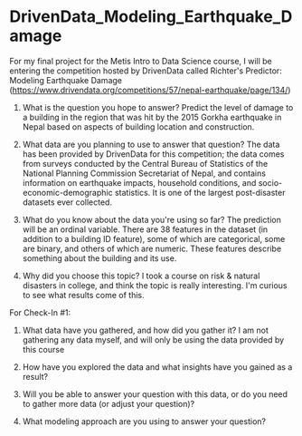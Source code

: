 # DrivenData_Modeling_Earthquake_Damage

For my final project for the Metis Intro to Data Science course, I will be entering the competition hosted by DrivenData called Richter's Predictor: Modeling Earthquake Damage (https://www.drivendata.org/competitions/57/nepal-earthquake/page/134/)

1. What is the question you hope to answer?
Predict the level of damage to a building in the region that was hit by the 2015 Gorkha earthquake in Nepal based on aspects of building location and construction.

2. What data are you planning to use to answer that question?
The data has been provided by DrivenData for this competition; the data comes from surveys conducted by the Central Bureau of Statistics of the National Planning Commission Secretariat of Nepal, and contains information on earthquake impacts, household conditions, and socio-economic-demographic statistics. It is one of the largest post-disaster datasets ever collected.

3. What do you know about the data you're using so far?
The prediction will be an ordinal variable. There are 38 features in the dataset (in addition to a building ID feature), some of which are categorical, some are binary, and others of which are numeric. These features describe something about the building and its use.

4. Why did you choose this topic?
I took a course on risk & natural disasters in college, and think the topic is really interesting. I'm curious to see what results come of this.


For Check-In #1:
1. What data have you gathered, and how did you gather it?
I am not gathering any data myself, and will only be using the data provided by this course

2. How have you explored the data and what insights have you gained as a result?

3. Will you be able to answer your question with this data, or do you need to gather more data (or adjust your question)?

4. What modeling approach are you using to answer your question?